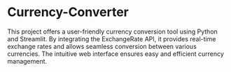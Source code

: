 # Currency-Converter
This project offers a user-friendly currency conversion tool using Python and Streamlit. By integrating the ExchangeRate API, it provides real-time exchange rates and allows seamless conversion between various currencies. The intuitive web interface ensures easy and efficient currency management.
